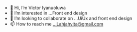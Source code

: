 - 👋 Hi, I’m Victor Iyanuoluwa
- 👀 I’m interested in ...Front end design
- 💞️ I’m looking to collaborate on ...UiUx and front end design
- 📫 How to reach me ...Lahjahvita@gmail.com

<!---
V_Wonder/V_Wonder is a ✨ special ✨ repository because its `README.md` (this file) appears on your GitHub profile.
You can click the Preview link to take a look at your changes.
--->

